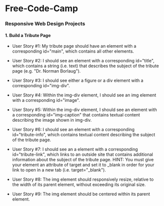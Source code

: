 # Free-Code-Camp

### Responsive Web Design Projects
  
  #### 1. Build a Tribute Page
  
   - User Story #1: My tribute page should have an element with a corresponding id="main", which contains all other elements.

   - User Story #2: I should see an element with a corresponding id="title", which contains a string (i.e. text) that describes the subject of the tribute page (e.g. "Dr. Norman Borlaug").

   - User Story #3: I should see either a figure or a div element with a corresponding id="img-div".

   - User Story #4: Within the img-div element, I should see an img element with a corresponding id="image".

   - User Story #5: Within the img-div element, I should see an element with a corresponding id="img-caption" that contains textual content describing the image shown in img-div.

   - User Story #6: I should see an element with a corresponding id="tribute-info", which contains textual content describing the subject of the tribute page.

   - User Story #7: I should see an a element with a corresponding id="tribute-link", which links to an outside site that contains additional information about the subject of the tribute page. HINT: You must give your element an attribute of target and set it to _blank in order for your link to open in a new tab (i.e. target="_blank").

   -  User Story #8: The img element should responsively resize, relative to the width of its parent element, without exceeding its original size.

   - User Story #9: The img element should be centered within its parent element.
